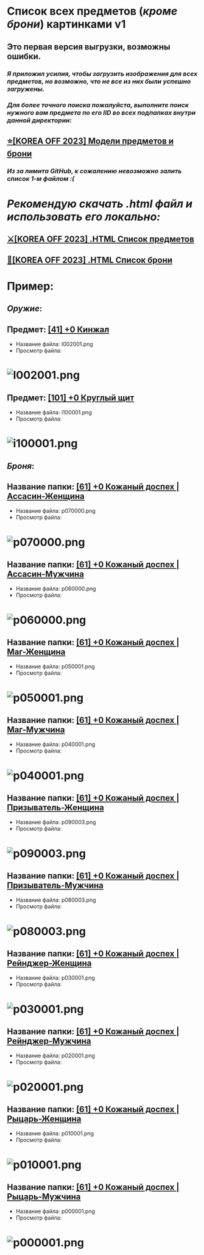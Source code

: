 # Список всех предметов (_кроме брони_) картинками v1
## Это первая версия выгрузки, возможны ошибки.
### _Я приложил усилия, чтобы загрузить изображения для всех предметов, но возможно, что не все из них были успешно загружены._
### _Для более точного поиска пожалуйста, выполните поиск нужного вам предмета по его IID во всех подпапках внутри данной директории:_
## [⭐[KOREA OFF 2023] Модели предметов и брони](https://github.com/Aksel911/R2-Textures/tree/main/--%3D%3DMONSTER%20ITEM%20ARMOR%20MODELS%20FULL%3D%3D--/%5BKOREA%20OFF%202023%5D%20Модели%20предметов%20и%20брони)

### _Из за лимита GitHub, к сожалению невозможно залить список 1-м файлом :(_
# _Рекомендую скачать ***.html*** файл и использовать его локально:_
## [⚔️[KOREA OFF 2023] .HTML Список предметов](https://github.com/Aksel911/R2-Textures/tree/main/--%3D%3DMONSTER%20ITEM%20ARMOR%20MODELS%20FULL%3D%3D--/%5BKOREA%20OFF%202023%5D%20Модели%20предметов%20и%20брони/Список%20предметов%20с%20картинками/ALL_ITEMS.html)

## [🎽[KOREA OFF 2023] .HTML Список брони](https://github.com/Aksel911/R2-Textures/tree/main/--%3D%3DMONSTER%20ITEM%20ARMOR%20MODELS%20FULL%3D%3D--/%5BKOREA%20OFF%202023%5D%20Модели%20предметов%20и%20брони/Список%20предметов%20с%20картинками/ALL_ARMOR.html)

# Пример:

## ***Оружие***:

## Предмет: [[41] +0 Кинжал](https://github.com/Aksel911/R2-Textures/tree/main/--%3D%3DMONSTER%20ITEM%20ARMOR%20MODELS%20FULL%3D%3D--/%5BKOREA%20OFF%202023%5D%20Модели%20предметов%20и%20брони/Модели%20предметов%20и%20брони%20I/[41]%20+0%20Кинжал/)
- Название файла: I002001.png
- Просмотр файла:
# ![I002001.png](https://raw.githubusercontent.com/Aksel911/R2-Textures/main/--%3D%3DMONSTER%20ITEM%20ARMOR%20MODELS%20FULL%3D%3D--/%5BKOREA%20OFF%202023%5D%20Модели%20предметов%20и%20брони/Модели%20предметов%20и%20брони%20I/[41]%20+0%20Кинжал/I002001.png)

## Предмет: [[101] +0 Круглый щит](https://github.com/Aksel911/R2-Textures/tree/main/--%3D%3DMONSTER%20ITEM%20ARMOR%20MODELS%20FULL%3D%3D--/%5BKOREA%20OFF%202023%5D%20Модели%20предметов%20и%20брони/Модели%20предметов%20и%20брони%20I/[101]%20+0%20Круглый%20щит/)
- Название файла: i100001.png
- Просмотр файла:
# ![i100001.png](https://raw.githubusercontent.com/Aksel911/R2-Textures/main/--%3D%3DMONSTER%20ITEM%20ARMOR%20MODELS%20FULL%3D%3D--/%5BKOREA%20OFF%202023%5D%20Модели%20предметов%20и%20брони/Модели%20предметов%20и%20брони%20I/[101]%20+0%20Круглый%20щит/i100001.png)

## ***Броня***:

## Название папки: [[61] +0 Кожаный доспех | Ассасин-Женщина](https://github.com/Aksel911/R2-Textures/tree/main/--%3D%3DMONSTER%20ITEM%20ARMOR%20MODELS%20FULL%3D%3D--/%5BKOREA%20OFF%202023%5D%20Модели%20предметов%20и%20брони/Модели%20предметов%20и%20брони%20I/[61]%20+0%20Кожаный%20доспех/Ассасин-Женщина/)
- Название файла: p070000.png
- Просмотр файла:
# ![p070000.png](https://raw.githubusercontent.com/Aksel911/R2-Textures/main/--%3D%3DMONSTER%20ITEM%20ARMOR%20MODELS%20FULL%3D%3D--/%5BKOREA%20OFF%202023%5D%20Модели%20предметов%20и%20брони/Модели%20предметов%20и%20брони%20I/[61]%20+0%20Кожаный%20доспех/Ассасин-Женщина/p070000.png)

## Название папки: [[61] +0 Кожаный доспех | Ассасин-Мужчина](https://github.com/Aksel911/R2-Textures/tree/main/--%3D%3DMONSTER%20ITEM%20ARMOR%20MODELS%20FULL%3D%3D--/%5BKOREA%20OFF%202023%5D%20Модели%20предметов%20и%20брони/Модели%20предметов%20и%20брони%20I/[61]%20+0%20Кожаный%20доспех/Ассасин-Мужчина/)
- Название файла: p060000.png
- Просмотр файла:
# ![p060000.png](https://raw.githubusercontent.com/Aksel911/R2-Textures/main/--%3D%3DMONSTER%20ITEM%20ARMOR%20MODELS%20FULL%3D%3D--/%5BKOREA%20OFF%202023%5D%20Модели%20предметов%20и%20брони/Модели%20предметов%20и%20брони%20I/[61]%20+0%20Кожаный%20доспех/Ассасин-Мужчина/p060000.png)

## Название папки: [[61] +0 Кожаный доспех | Маг-Женщина](https://github.com/Aksel911/R2-Textures/tree/main/--%3D%3DMONSTER%20ITEM%20ARMOR%20MODELS%20FULL%3D%3D--/%5BKOREA%20OFF%202023%5D%20Модели%20предметов%20и%20брони/Модели%20предметов%20и%20брони%20I/[61]%20+0%20Кожаный%20доспех/Маг-Женщина/)
- Название файла: p050001.png
- Просмотр файла:
# ![p050001.png](https://raw.githubusercontent.com/Aksel911/R2-Textures/main/--%3D%3DMONSTER%20ITEM%20ARMOR%20MODELS%20FULL%3D%3D--/%5BKOREA%20OFF%202023%5D%20Модели%20предметов%20и%20брони/Модели%20предметов%20и%20брони%20I/[61]%20+0%20Кожаный%20доспех/Маг-Женщина/p050001.png)

## Название папки: [[61] +0 Кожаный доспех | Маг-Мужчина](https://github.com/Aksel911/R2-Textures/tree/main/--%3D%3DMONSTER%20ITEM%20ARMOR%20MODELS%20FULL%3D%3D--/%5BKOREA%20OFF%202023%5D%20Модели%20предметов%20и%20брони/Модели%20предметов%20и%20брони%20I/[61]%20+0%20Кожаный%20доспех/Маг-Мужчина/)
- Название файла: p040001.png
- Просмотр файла:
# ![p040001.png](https://raw.githubusercontent.com/Aksel911/R2-Textures/main/--%3D%3DMONSTER%20ITEM%20ARMOR%20MODELS%20FULL%3D%3D--/%5BKOREA%20OFF%202023%5D%20Модели%20предметов%20и%20брони/Модели%20предметов%20и%20брони%20I/[61]%20+0%20Кожаный%20доспех/Маг-Мужчина/p040001.png)

## Название папки: [[61] +0 Кожаный доспех | Призыватель-Женщина](https://github.com/Aksel911/R2-Textures/tree/main/--%3D%3DMONSTER%20ITEM%20ARMOR%20MODELS%20FULL%3D%3D--/%5BKOREA%20OFF%202023%5D%20Модели%20предметов%20и%20брони/Модели%20предметов%20и%20брони%20I/[61]%20+0%20Кожаный%20доспех/Призыватель-Женщина/)
- Название файла: p090003.png
- Просмотр файла:
# ![p090003.png](https://raw.githubusercontent.com/Aksel911/R2-Textures/main/--%3D%3DMONSTER%20ITEM%20ARMOR%20MODELS%20FULL%3D%3D--/%5BKOREA%20OFF%202023%5D%20Модели%20предметов%20и%20брони/Модели%20предметов%20и%20брони%20I/[61]%20+0%20Кожаный%20доспех/Призыватель-Женщина/p090003.png)

## Название папки: [[61] +0 Кожаный доспех | Призыватель-Мужчина](https://github.com/Aksel911/R2-Textures/tree/main/--%3D%3DMONSTER%20ITEM%20ARMOR%20MODELS%20FULL%3D%3D--/%5BKOREA%20OFF%202023%5D%20Модели%20предметов%20и%20брони/Модели%20предметов%20и%20брони%20I/[61]%20+0%20Кожаный%20доспех/Призыватель-Мужчина/)
- Название файла: p080003.png
- Просмотр файла:
# ![p080003.png](https://raw.githubusercontent.com/Aksel911/R2-Textures/main/--%3D%3DMONSTER%20ITEM%20ARMOR%20MODELS%20FULL%3D%3D--/%5BKOREA%20OFF%202023%5D%20Модели%20предметов%20и%20брони/Модели%20предметов%20и%20брони%20I/[61]%20+0%20Кожаный%20доспех/Призыватель-Мужчина/p080003.png)

## Название папки: [[61] +0 Кожаный доспех | Рейнджер-Женщина](https://github.com/Aksel911/R2-Textures/tree/main/--%3D%3DMONSTER%20ITEM%20ARMOR%20MODELS%20FULL%3D%3D--/%5BKOREA%20OFF%202023%5D%20Модели%20предметов%20и%20брони/Модели%20предметов%20и%20брони%20I/[61]%20+0%20Кожаный%20доспех/Рейнджер-Женщина/)
- Название файла: p030001.png
- Просмотр файла:
# ![p030001.png](https://raw.githubusercontent.com/Aksel911/R2-Textures/main/--%3D%3DMONSTER%20ITEM%20ARMOR%20MODELS%20FULL%3D%3D--/%5BKOREA%20OFF%202023%5D%20Модели%20предметов%20и%20брони/Модели%20предметов%20и%20брони%20I/[61]%20+0%20Кожаный%20доспех/Рейнджер-Женщина/p030001.png)

## Название папки: [[61] +0 Кожаный доспех | Рейнджер-Мужчина](https://github.com/Aksel911/R2-Textures/tree/main/--%3D%3DMONSTER%20ITEM%20ARMOR%20MODELS%20FULL%3D%3D--/%5BKOREA%20OFF%202023%5D%20Модели%20предметов%20и%20брони/Модели%20предметов%20и%20брони%20I/[61]%20+0%20Кожаный%20доспех/Рейнджер-Мужчина/)
- Название файла: p020001.png
- Просмотр файла:
# ![p020001.png](https://raw.githubusercontent.com/Aksel911/R2-Textures/main/--%3D%3DMONSTER%20ITEM%20ARMOR%20MODELS%20FULL%3D%3D--/%5BKOREA%20OFF%202023%5D%20Модели%20предметов%20и%20брони/Модели%20предметов%20и%20брони%20I/[61]%20+0%20Кожаный%20доспех/Рейнджер-Мужчина/p020001.png)

## Название папки: [[61] +0 Кожаный доспех | Рыцарь-Женщина](https://github.com/Aksel911/R2-Textures/tree/main/--%3D%3DMONSTER%20ITEM%20ARMOR%20MODELS%20FULL%3D%3D--/%5BKOREA%20OFF%202023%5D%20Модели%20предметов%20и%20брони/Модели%20предметов%20и%20брони%20I/[61]%20+0%20Кожаный%20доспех/Рыцарь-Женщина/)
- Название файла: p010001.png
- Просмотр файла:
# ![p010001.png](https://raw.githubusercontent.com/Aksel911/R2-Textures/main/--%3D%3DMONSTER%20ITEM%20ARMOR%20MODELS%20FULL%3D%3D--/%5BKOREA%20OFF%202023%5D%20Модели%20предметов%20и%20брони/Модели%20предметов%20и%20брони%20I/[61]%20+0%20Кожаный%20доспех/Рыцарь-Женщина/p010001.png)

## Название папки: [[61] +0 Кожаный доспех | Рыцарь-Мужчина](https://github.com/Aksel911/R2-Textures/tree/main/--%3D%3DMONSTER%20ITEM%20ARMOR%20MODELS%20FULL%3D%3D--/%5BKOREA%20OFF%202023%5D%20Модели%20предметов%20и%20брони/Модели%20предметов%20и%20брони%20I/[61]%20+0%20Кожаный%20доспех/Рыцарь-Мужчина/)
- Название файла: p000001.png
- Просмотр файла:
# ![p000001.png](https://raw.githubusercontent.com/Aksel911/R2-Textures/main/--%3D%3DMONSTER%20ITEM%20ARMOR%20MODELS%20FULL%3D%3D--/%5BKOREA%20OFF%202023%5D%20Модели%20предметов%20и%20брони/Модели%20предметов%20и%20брони%20I/[61]%20+0%20Кожаный%20доспех/Рыцарь-Мужчина/p000001.png)
